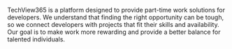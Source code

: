 TechView365 is a platform designed to provide part-time work solutions for developers. We understand that finding the right opportunity can be tough, so we connect developers with projects that fit their skills and availability. Our goal is to make work more rewarding and provide a better balance for talented individuals.